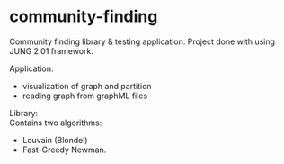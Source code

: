 community-finding
=================

Community finding library &amp; testing application.
Project done with using JUNG 2.01 framework.

Application:
* visualization of graph and partition
* reading graph from graphML files

Library:  
Contains two algorithms:   
* Louvain (Blondel)
* Fast-Greedy Newman.

